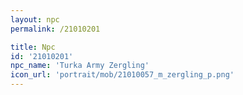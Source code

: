 ```yaml
---
layout: npc
permalink: /21010201

title: Npc
id: '21010201'
npc_name: 'Turka Army Zergling'
icon_url: 'portrait/mob/21010057_m_zergling_p.png'
---
```

